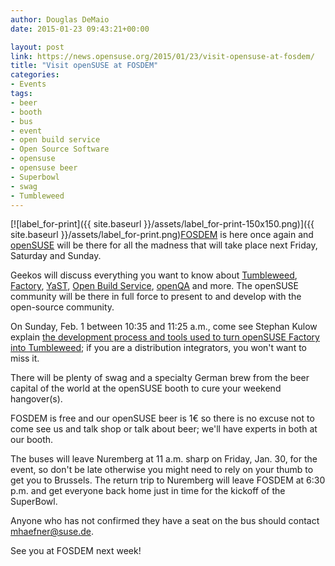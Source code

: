 ```yaml
---
author: Douglas DeMaio
date: 2015-01-23 09:43:21+00:00

layout: post
link: https://news.opensuse.org/2015/01/23/visit-opensuse-at-fosdem/
title: "Visit openSUSE at FOSDEM"
categories:
- Events
tags:
- beer
- booth
- bus
- event
- open build service
- Open Source Software
- opensuse
- opensuse beer
- Superbowl
- swag
- Tumbleweed
---
```

[![label_for-print]({{ site.baseurl }}/assets/label_for-print-150x150.png)]({{ site.baseurl }}/assets/label_for-print.png)[FOSDEM](https://fosdem.org/2015/) is here once again and [openSUSE](https://www.opensuse.org/en/) will be there for all the madness that will take place next Friday, Saturday and Sunday.

Geekos will discuss everything you want to know about [Tumbleweed](https://en.opensuse.org/Portal:Tumbleweed), [Factory](https://en.opensuse.org/Portal:Factory), [YaST](http://yast.github.io/), [Open Build Service](http://openbuildservice.org/), [openQA](https://openqa.opensuse.org/) and more. The openSUSE community will be there in full force to present to and develop with the open-source community.

On Sunday, Feb. 1 between 10:35 and 11:25 a.m., come see Stephan Kulow explain [the development process and tools used to turn openSUSE Factory into Tumbleweed](https://fosdem.org/2015/schedule/event/the_tumbleweed_factory/); if you are a distribution integrators, you won't want to miss it.

<!-- more -->There will be plenty of swag and a specialty German brew from the beer capital of the world at the openSUSE booth to cure your weekend hangover(s).

FOSDEM is free and our openSUSE beer is 1€ so there is no excuse not to come see us and talk shop or talk about beer; we'll have experts in both at our booth.

The buses will leave Nuremberg at 11 a.m. sharp on Friday, Jan. 30, for the event, so don't be late otherwise you might need to rely on your thumb to get you to Brussels. The return trip to Nuremberg will leave FOSDEM at 6:30 p.m. and get everyone back home just in time for the kickoff of the SuperBowl.

Anyone who has not confirmed they have a seat on the bus should contact [mhaefner@suse.de](mailto:mhaefner@suse.de).

See you at FOSDEM next week!		

